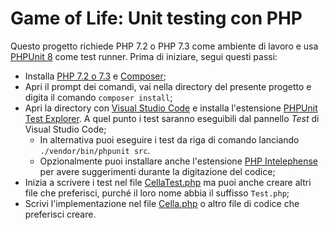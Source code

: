# Game of Life: Unit testing con PHP
Questo progetto richiede PHP 7.2 o PHP 7.3 come ambiente di lavoro e usa [PHPUnit 8](https://phpunit.de/getting-started/phpunit-8.html) come test runner. Prima di iniziare, segui questi passi:
  * Installa [PHP 7.2 o 7.3](https://www.php.net/downloads.php) e [Composer](https://getcomposer.org/download/);
  * Apri il prompt dei comandi, vai nella directory del presente progetto e digita il comando `composer install`;
  * Apri la directory con [Visual Studio Code](https://code.visualstudio.com/) e installa l'estensione [PHPUnit Test Explorer](https://marketplace.visualstudio.com/items?itemName=recca0120.vscode-phpunit). A quel punto i test saranno eseguibili dal pannello _Test_ di Visual Studio Code;
    * In alternativa puoi eseguire i test da riga di comando lanciando `./vendor/bin/phpunit src`.
    * Opzionalmente puoi installare anche l'estensione [PHP Intelephense](https://marketplace.visualstudio.com/items?itemName=bmewburn.vscode-intelephense-client) per avere suggerimenti durante la digitazione del codice;
  * Inizia a scrivere i test nel file [CellaTest.php](CellaTest.php) ma puoi anche creare altri file che preferisci, purché il loro nome abbia il suffisso `Test.php`;
  * Scrivi l'implementazione nel file [Cella.php](Cella.php) o altro file di codice che preferisci creare.